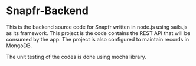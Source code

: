 # Snapfr-Backend
This is the backend source code for Snapfr written in node.js using sails.js as its framework.
This project is the code contains the  REST API that will be consumed by the app. The project
is also configured to maintain records in MongoDB.

The unit testing of the codes is done using mocha library.
